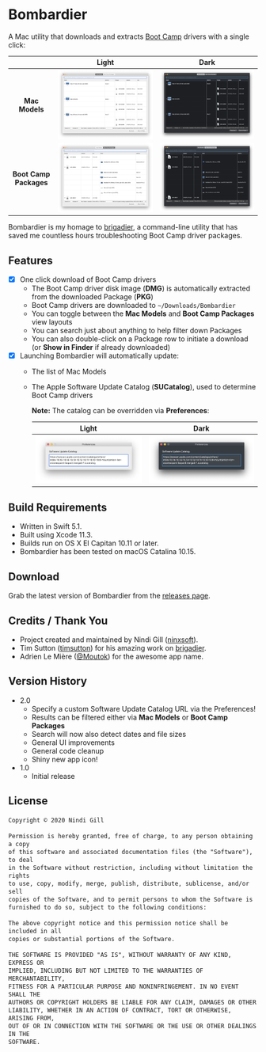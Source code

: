 # Bombardier
A Mac utility that downloads and extracts [Boot Camp](https://support.apple.com/en-au/boot-camp) drivers with a single click:

|                | **Light** | **Dark** |
| :------------: | :-------: | :------: |
| **Mac Models** | ![Mac Models](Readme%20Resources/Mac%20Models%20-%20Light.png) | ![Mac Models](Readme%20Resources/Mac%20Models%20-%20Dark.png) |
| **Boot Camp Packages** | ![Boot Camp Packages](Readme%20Resources/Boot%20Camp%20Packages%20-%20Light.png) | ![Boot Camp Packages](Readme%20Resources/Boot%20Camp%20Packages%20-%20Dark.png) |

Bombardier is my homage to [brigadier](https://github.com/timsutton/brigadier), a command-line utility that has saved me countless hours troubleshooting Boot Camp driver packages.

## Features
*   [x] One click download of Boot Camp drivers
    *   The Boot Camp driver disk image (**DMG**) is automatically extracted from the downloaded Package (**PKG**)
    *   Boot Camp drivers are downloaded to `~/Downloads/Bombardier`
    *   You can toggle between the **Mac Models** and **Boot Camp Packages** view layouts
    *   You can search just about anything to help filter down Packages
    *   You can also double-click on a Package row to initiate a download (or **Show in Finder** if already downloaded)
*   [x] Launching Bombardier will automatically update:
    *   The list of Mac Models
    *   The Apple Software Update Catalog (**SUCatalog**), used to determine Boot Camp drivers

        **Note:** The catalog can be overridden via **Preferences**:

        | **Light** | **Dark** |
        | :-------: | :------: |
        | ![Preferences](Readme%20Resources/Preferences%20-%20Light.png) | ![Preferences](Readme%20Resources/Preferences%20-%20Dark.png) |


## Build Requirements
*   Written in Swift 5.1.
*   Built using Xcode 11.3.
*   Builds run on OS X El Capitan 10.11 or later.
*   Bombardier has been tested on macOS Catalina 10.15.

## Download
Grab the latest version of Bombardier from the [releases page](https://github.com/ninxsoft/Bombardier/releases).

## Credits / Thank You
*   Project created and maintained by Nindi Gill ([ninxsoft](https://github.com/ninxsoft)).
*   Tim Sutton ([timsutton](https://github.com/timsutton)) for his amazing work on [brigadier](https://github.com/timsutton/brigadier).
*   Adrien Le Mière ([@Moutok](https://macadmins.slack.com)) for the awesome app name.

## Version History
*   2.0
    *   Specify a custom Software Update Catalog URL via the Preferences!
    *   Results can be filtered either via **Mac Models** or **Boot Camp Packages**
    *   Search will now also detect dates and file sizes
    *   General UI improvements
    *   General code cleanup
    *   Shiny new app icon!
*   1.0
    *   Initial release

## License
    Copyright © 2020 Nindi Gill

    Permission is hereby granted, free of charge, to any person obtaining a copy
    of this software and associated documentation files (the "Software"), to deal
    in the Software without restriction, including without limitation the rights
    to use, copy, modify, merge, publish, distribute, sublicense, and/or sell
    copies of the Software, and to permit persons to whom the Software is
    furnished to do so, subject to the following conditions:

    The above copyright notice and this permission notice shall be included in all
    copies or substantial portions of the Software.

    THE SOFTWARE IS PROVIDED "AS IS", WITHOUT WARRANTY OF ANY KIND, EXPRESS OR
    IMPLIED, INCLUDING BUT NOT LIMITED TO THE WARRANTIES OF MERCHANTABILITY,
    FITNESS FOR A PARTICULAR PURPOSE AND NONINFRINGEMENT. IN NO EVENT SHALL THE
    AUTHORS OR COPYRIGHT HOLDERS BE LIABLE FOR ANY CLAIM, DAMAGES OR OTHER
    LIABILITY, WHETHER IN AN ACTION OF CONTRACT, TORT OR OTHERWISE, ARISING FROM,
    OUT OF OR IN CONNECTION WITH THE SOFTWARE OR THE USE OR OTHER DEALINGS IN THE
    SOFTWARE.
